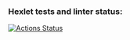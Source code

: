 ### Hexlet tests and linter status:
[![Actions Status](https://github.com/ZorgIT/java-project-71/actions/workflows/hexlet-check.yml/badge.svg)](https://github.com/ZorgIT/java-project-71/actions)